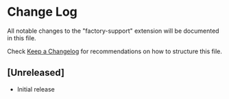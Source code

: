 # Change Log

All notable changes to the "factory-support" extension will be documented in this file.

Check [Keep a Changelog](http://keepachangelog.com/) for recommendations on how to structure this file.

## [Unreleased]

- Initial release